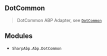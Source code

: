 ## DotCommon

> DotCommon ABP Adapter, see [`DotCommon`](https://github.com/cocosip/DotCommon)

## Modules

- `SharpAbp.Abp.DotCommon`